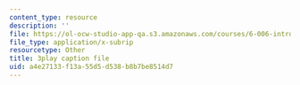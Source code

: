 ```yaml
---
content_type: resource
description: ''
file: https://ol-ocw-studio-app-qa.s3.amazonaws.com/courses/6-006-introduction-to-algorithms-fall-2011/a4e27133f13a55d5d538b8b7be8514d7_oRpERQA4Vik.srt
file_type: application/x-subrip
resourcetype: Other
title: 3play caption file
uid: a4e27133-f13a-55d5-d538-b8b7be8514d7
---
```

